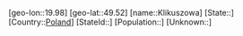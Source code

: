 ﻿---
location: [49.52,19.98]
type: City
tags:
- geo/City


SpocWebEntityId: 31487
isDeleted: false
confidential: public

---
[geo-lon::19.98]
[geo-lat::49.52]
[name::Klikuszowa]
[State::]
[Country::[Poland](geo/Continent/Europe/Poland.md)]
[StateId::]
[Population::]
[Unknown::]


